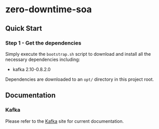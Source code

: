 # zero-downtime-soa

## Quick Start
### Step 1 - Get the dependencies
Simply execute the `bootstrap.sh` script to download and install all the
necessary dependencies including:

- kafka 2.10-0.8.2.0

Dependencies are downloaded to an `opt/` directory in this project root.

## Documentation
### Kafka
Please refer to the [Kafka](http://kafka.apache.org/documentation.html) site for current documentation.
